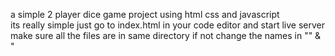 a simple 2 player dice game project using html css and javascript  
its really simple just go to index.html in your code editor and start live server 
make sure all the files are in same directory if not change the names in "<link/>" & "<script/>" tags respectively 

